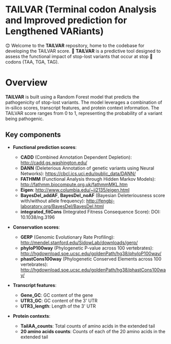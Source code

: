 # TAILVAR (Terminal codon Analysis and Improved prediction for Lengthened VARiants)
😊 Welcome to the **TAILVAR** repository, home to the codebase for developing the TAILVAR score. 🚀 **TAILVAR** is a predictive tool designed to assess the functional impact of stop-lost variants that occur at stop 🛑 codons (TAA, TGA, TAG).

# Overview
**TAILVAR** is built using a Random Forest model that predicts the pathogenicity of stop-lost variants. The model leverages a combination of in-silico scores, transcript features, and protein context information. The TAILVAR score ranges from 0 to 1, representing the probability of a variant being pathogenic.

## Key components

- **Functional prediction scores**:
  - **CADD** (Combined Annotation Dependent Depletion): http://cadd.gs.washington.edu/
  - **DANN** (Deleterious Annotation of genetic variants using Neural Networks): https://cbcl.ics.uci.edu/public_data/DANN/
  - **FATHMM** (Functional Analysis through Hidden Markov Models): http://fathmm.biocompute.org.uk/fathmmMKL.htm
  - **Eigen**: http://www.columbia.edu/~ii2135/eigen.html
  - **BayesDel_addAF**, **BayesDel_noAF** (Bayesian Deleteriousness score with/without allele frequency): http://fengbj-laboratory.org/BayesDel/BayesDel.html
  - **integrated_fitCons** (Integrated Fitness Consequence Score): DOI: 10.1038/ng.3196

- **Conservation scores**:
  - **GERP** (Genomic Evolutionary Rate Profiling): http://mendel.stanford.edu/SidowLab/downloads/gerp/
  - **phyloP100way** (Phylogenetic P-value across 100 vertebrates): http://hgdownload.soe.ucsc.edu/goldenPath/hg38/phyloP100way/
  - **phastCons100way** (Phylogenetic Conserved Elements across 100 vertebrates): http://hgdownload.soe.ucsc.edu/goldenPath/hg38/phastCons100way/

- **Transcript features**:
  - **Gene_GC**: GC content of the gene
  - **UTR3_GC**: GC content of the 3' UTR
  - **UTR3_length**: Length of the 3' UTR

- **Protein contexts**:
  - **TailAA_counts**: Total counts of amino acids in the extended tail
  - **20 amino acids counts**: Counts of each of the 20 amino acids in the extended tail

